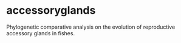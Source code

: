 # accessoryglands
Phylogenetic comparative analysis on the evolution of reproductive accessory glands in fishes.
